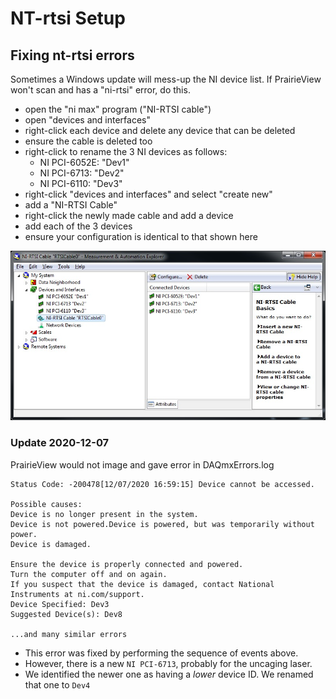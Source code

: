 # NT-rtsi Setup

## Fixing nt-rtsi errors

Sometimes a Windows update will mess-up the NI device list. If PrairieView won't scan and has a "ni-rtsi" error, do this.

* open the "ni max" program ("NI-RTSI cable")
* open "devices and interfaces"
* right-click each device and delete any device that can be deleted
* ensure the cable is deleted too
* right-click to rename the 3 NI devices as follows:
  * NI PCI-6052E: "Dev1"
  * NI PCI-6713: "Dev2"
  * NI PCI-6110: "Dev3"
* right-click "devices and interfaces" and select "create new"
* add a "NI-RTSI Cable"
* right-click the newly made cable and add a device
* add each of the 3 devices
* ensure your configuration is identical to that shown here

![](NI.jpg)

### Update 2020-12-07
PrairieView would not image and gave error in DAQmxErrors.log
```
Status Code: -200478[12/07/2020 16:59:15] Device cannot be accessed.  

Possible causes:
Device is no longer present in the system.
Device is not powered.Device is powered, but was temporarily without power.
Device is damaged.

Ensure the device is properly connected and powered.  
Turn the computer off and on again.  
If you suspect that the device is damaged, contact National Instruments at ni.com/support.
Device Specified: Dev3
Suggested Device(s): Dev8

...and many similar errors
```

* This error was fixed by performing the sequence of events above.
* However, there is a new `NI PCI-6713`, probably for the uncaging laser.
* We identified the newer one as having a _lower_ device ID. We renamed that one to `Dev4`
